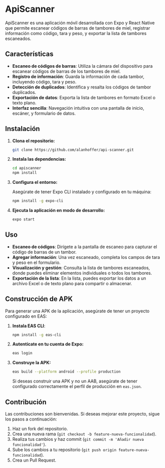 
# ApiScanner

ApiScanner es una aplicación móvil desarrollada con Expo y React Native que permite escanear códigos de barras de tambores de miel, registrar información como código, tara y peso, y exportar la lista de tambores escaneados.

## Características

- **Escaneo de códigos de barras**: Utiliza la cámara del dispositivo para escanear códigos de barras de los tambores de miel.
- **Registro de información**: Guarda la información de cada tambor, incluyendo código, tara y peso.
- **Detección de duplicados**: Identifica y resalta los códigos de tambor duplicados.
- **Exportación de datos**: Exporta la lista de tambores en formato Excel o texto plano.
- **Interfaz sencilla**: Navegación intuitiva con una pantalla de inicio, escáner, y formulario de datos.

## Instalación

1. **Clona el repositorio:**

   ```bash
   git clone https://github.com/alanhoffer/api-scanner.git
   ```

2. **Instala las dependencias:**

   ```bash
   cd apiscanner
   npm install
   ```

3. **Configura el entorno:**

   Asegúrate de tener Expo CLI instalado y configurado en tu máquina:

   ```bash
   npm install -g expo-cli
   ```

4. **Ejecuta la aplicación en modo de desarrollo:**

   ```bash
   expo start
   ```

## Uso

- **Escaneo de códigos**: Dirígete a la pantalla de escaneo para capturar el código de barras de un tambor.
- **Agregar información**: Una vez escaneado, completa los campos de tara y peso en el formulario.
- **Visualización y gestión**: Consulta la lista de tambores escaneados, donde puedes eliminar elementos individuales o todos los tambores.
- **Exportación de la lista**: En la lista, puedes exportar los datos a un archivo Excel o de texto plano para compartir o almacenar.

## Construcción de APK

Para generar una APK de la aplicación, asegúrate de tener un proyecto configurado en EAS:

1. **Instala EAS CLI**:

   ```bash
   npm install -g eas-cli
   ```

2. **Autentícate en tu cuenta de Expo:**

   ```bash
   eas login
   ```

3. **Construye la APK:**

   ```bash
   eas build --platform android --profile production
   ```

   Si deseas construir una APK y no un AAB, asegúrate de tener configurado correctamente el perfil de producción en `eas.json`.

## Contribución

Las contribuciones son bienvenidas. Si deseas mejorar este proyecto, sigue los pasos a continuación:

1. Haz un fork del repositorio.
2. Crea una nueva rama (`git checkout -b feature-nueva-funcionalidad`).
3. Realiza tus cambios y haz commit (`git commit -m 'Añadir nueva funcionalidad'`).
4. Sube los cambios a tu repositorio (`git push origin feature-nueva-funcionalidad`).
5. Crea un Pull Request.


